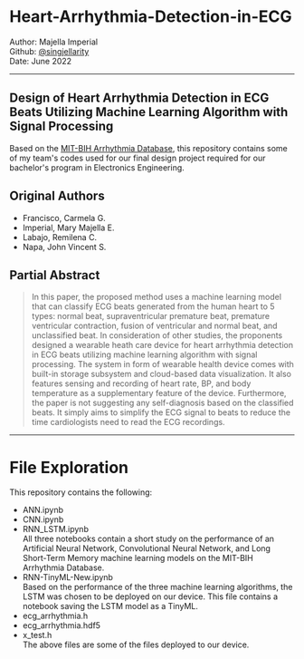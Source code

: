 # Heart-Arrhythmia-Detection-in-ECG

Author: Majella Imperial </br>
Github: [@singjellarity](https://github.com/singjellarity) </br>
Date: June 2022

---
## Design of Heart Arrhythmia Detection in ECG Beats Utilizing Machine Learning Algorithm with Signal Processing

Based on the [MIT-BIH Arrhythmia Database](https://www.physionet.org/content/mitdb/1.0.0/), this repository contains some of my team's codes used for our final design project required for our bachelor's program in Electronics Engineering.
## Original Authors
- Francisco, Carmela G.
- Imperial, Mary Majella E.
- Labajo, Remilena C.
- Napa, John Vincent S.
  
## Partial Abstract
> In this paper, the proposed method uses a machine learning model that can classify ECG beats generated from the human heart to 5 types: normal beat, supraventricular premature beat, premature ventricular contraction, fusion of ventricular and normal beat, and unclassified beat. In consideration of other studies, the proponents designed a wearable heath care device for heart arrhythmia detection in ECG beats utilizing machine learning algorithm with signal processing. The system in form of wearable health device comes with built-in storage subsystem and cloud-based data visualization. It also features sensing and recording of heart rate, BP, and body temperature as a supplementary feature of the device. Furthermore, the paper is not suggesting any self-diagnosis based on the classified beats. It simply aims to simplify the ECG signal to beats to reduce the time cardiologists need to read the ECG recordings.

---
# File Exploration
This repository contains the following:
- ANN.ipynb
- CNN.ipynb
- RNN_LSTM.ipynb </br>
All three notebooks contain a short study on the performance of an Artificial Neural Network, Convolutional Neural Network, and Long Short-Term Memory machine learning models on the MIT-BIH Arrhythmia Database. </br>
- RNN-TinyML-New.ipynb </br>
Based on the performance of the three machine learning algorithms, the LSTM was chosen to be deployed on our device. This file contains a notebook saving the LSTM model as a TinyML. </br>
- ecg_arrhythmia.h
- ecg_arrhythmia.hdf5
- x_test.h </br>
The above files are some of the files deployed to our device. 




